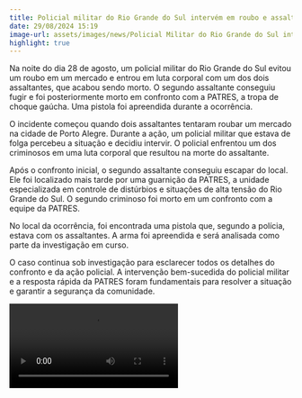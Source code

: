 ```yaml
---
title: Policial militar do Rio Grande do Sul intervém em roubo e assaltante é morto em confronto
date: 29/08/2024 15:19
image-url: assets/images/news/Policial Militar do Rio Grande do Sul intervém em roubo e assaltante é morto em confronto.jpg
highlight: true
---
```


Na noite do dia 28 de agosto, um policial militar do Rio Grande do Sul evitou um roubo em um mercado e entrou em luta corporal com um dos dois assaltantes, que acabou sendo morto. O segundo assaltante conseguiu fugir e foi posteriormente morto em confronto com a PATRES, a tropa de choque gaúcha. Uma pistola foi apreendida durante a ocorrência.

O incidente começou quando dois assaltantes tentaram roubar um mercado na cidade de Porto Alegre. Durante a ação, um policial militar que estava de folga percebeu a situação e decidiu intervir. O policial enfrentou um dos criminosos em uma luta corporal que resultou na morte do assaltante.

Após o confronto inicial, o segundo assaltante conseguiu escapar do local. Ele foi localizado mais tarde por uma guarnição da PATRES, a unidade especializada em controle de distúrbios e situações de alta tensão do Rio Grande do Sul. O segundo criminoso foi morto em um confronto com a equipe da PATRES.

No local da ocorrência, foi encontrada uma pistola que, segundo a polícia, estava com os assaltantes. A arma foi apreendida e será analisada como parte da investigação em curso.

O caso continua sob investigação para esclarecer todos os detalhes do confronto e da ação policial. A intervenção bem-sucedida do policial militar e a resposta rápida da PATRES foram fundamentais para resolver a situação e garantir a segurança da comunidade.

<video controls>
    <source src="/assets/videos/news/Policial Militar do Rio Grande do Sul intervém em roubo e assaltante é morto em confronto.mp4" type="video/mp4">
</video>